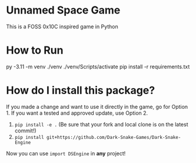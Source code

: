 # Unnamed Space Game
This is a FOSS 0x10C inspired game in Python

# How to Run
py -3.11 -m venv ./venv
./venv/Scripts/activate
pip install -r requirements.txt

# How do I install this package?
If you made a change and want to use it directly in the game, go for Option 1. If you want a tested and approved update, use Option 2.

1. `pip install -e .` (Be sure that your fork and local clone is on the latest commit!)
2. `pip install git+https://github.com/Dark-Snake-Games/Dark-Snake-Engine`

Now you can use `import DSEngine` in **any** project!